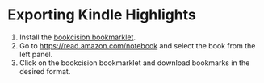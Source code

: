 # Exporting Kindle Highlights

1. Install the [bookcision bookmarklet](https://readwise.io/bookcision).
2. Go to https://read.amazon.com/notebook and select the book from the left panel.
3. Click on the bookcision bookmarklet and download bookmarks in the desired format. 